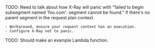 

TODO: Need to talk about how X-Ray will panic with
"failed to begin subsegment named 'foo.com': segment cannot be found." if there's
no parent segment in the request plan context.

    - Workaround, ensure your request context has an execution.
    - Configure X-Ray not to panic.

TODO: Should make an example Lambda function.
